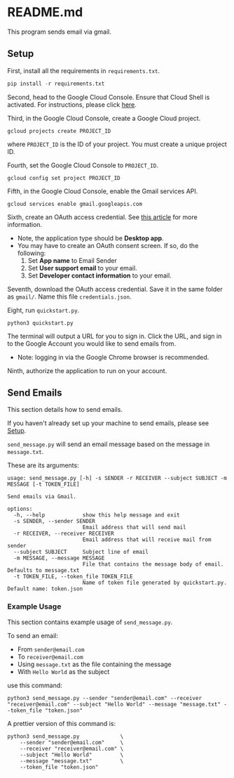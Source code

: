 # README.md
This program sends email via gmail.

## Setup
First, install all the requirements in `requirements.txt`.

```python
pip install -r requirements.txt
```

Second, head to the Google Cloud Console. Ensure that Cloud Shell is activated. For instructions, please click [here](https://developers.google.com/workspace/guides/create-project#gcloud-cli).

Third, in the Google Cloud Console, create a Google Cloud project.

```shell
gcloud projects create PROJECT_ID
```

where `PROJECT_ID` is the ID of your project. You must create a unique project ID.

Fourth, set the Google Cloud Console to `PROJECT_ID`.

```shell
gcloud config set project PROJECT_ID
```

Fifth, in the Google Cloud Console, enable the Gmail services API.

```shell
gcloud services enable gmail.googleapis.com
```

Sixth, create an OAuth access credential. See [this article](https://developers.google.com/workspace/guides/create-credentials#oauth-client-id) for more information.

- Note, the application type should be **Desktop app**.
- You may have to create an OAuth consent screen. If so, do the following:
    1. Set **App name** to Email Sender
    2. Set **User support email** to your email.
    3. Set **Developer contact information** to your email.

Seventh, download the OAuth access credential. Save it in the same folder as `gmail/`. Name this file `credentials.json`.

Eight, run `quickstart.py`.

```shell
python3 quickstart.py
```

The terminal will output a URL for you to sign in. Click the URL, and sign in to the Google Account you would like to send emails from.

- Note: logging in via the Google Chrome browser is recommended.

Ninth, authorize the application to run on your account.

## Send Emails
This section details how to send emails.

If you haven't already set up your machine to send emails, please see [Setup](#setup).

`send_message.py` will send an email message based on the message in `message.txt`.

These are its arguments:

```plain
usage: send_message.py [-h] -s SENDER -r RECEIVER --subject SUBJECT -m MESSAGE [-t TOKEN_FILE]

Send emails via Gmail.

options:
  -h, --help            show this help message and exit
  -s SENDER, --sender SENDER
                        Email address that will send mail
  -r RECEIVER, --receiver RECEIVER
                        Email address that will receive mail from sender
  --subject SUBJECT     Subject line of email
  -m MESSAGE, --message MESSAGE
                        File that contains the message body of email. Defaults to message.txt
  -t TOKEN_FILE, --token_file TOKEN_FILE
                        Name of token file generated by quickstart.py. Default name: token.json
```

### Example Usage

This section contains example usage of `send_message.py`.

To send an email:
- From `sender@email.com`
- To `receiver@email.com`
- Using `message.txt` as the file containing the message
- With `Hello World` as the subject

use this command:

```shell
python3 send_message.py --sender "sender@email.com" --receiver "receiver@email.com" --subject "Hello World" --message "message.txt" --token_file "token.json"
```

A prettier version of this command is:

```shell
python3 send_message.py             \
    --sender "sender@email.com"     \
    --receiver "receiver@email.com" \
    --subject "Hello World"         \
    --message "message.txt"         \
    --token_file "token.json"
```
